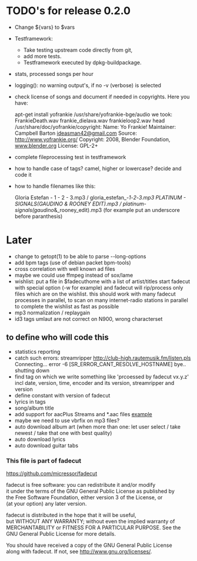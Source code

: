 # TODO's for release 0.2.0

* Change ${vars} to $vars
* Testframework:
	* Take testing upstream code directly from git,
	* add more tests.
	* Testframework executed by dpkg-buildpackage.
* stats, processed songs per hour
* logging(): no warning output's, if no -v (verbose) is selected
* check license of songs and document if needed in copyrights. Here you have:

	apt-get install yofrankie
	/usr/share/yofrankie-bge/audio
	we took:
	FrankieDeath.wav
	frankie_dielava.wav
	frankieloop2.wav
        head /usr/share/doc/yofrankie/copyright:
	Name: Yo Frankie!
	Maintainer: Campbell Barton <ideasman42@gmail.com>
	Source: http://www.yofrankie.org/
	Copyright: 2008, Blender Foundation, www.blender.org
	License: GPL-2+

* complete fileprocessing test in testframework
* how to handle case of tags? camel, higher or lowercase? decide and code it
* how to handle filenames like this: 

	Gloria Estefan - 1 - 2 - 3.mp3 / gloria_estefan_-_1_-_2_-_3.mp3
	PLATINUM - SIGNALS(GAUDINO & ROONEY EDIT).mp3 / platinum_-_signals(gaudino_&_rooney_edit).mp3
	(for example put an underscore before paranthesis)

# Later

* change to getopt(1) to be able to parse --long-options
* add bpm tags (use of debian packet bpm-tools)
* cross correlation with well known ad files
* maybe we could use ffmpeg instead of sox/lame 
* wishlist: put a file in $fadecuthome with a list of artist/titles
	start fadecut with special option (-w for example) and fadecut
	will rip/process only files which are on the wishlist.
	this should work with many fadecut processes in parallel, to scan on
	many internet-radio stations in parallel to complete the wishlist as
	fast as possible
* mp3 normalization / replaygain   
* id3 tags umlaut are not correct on N900, wrong characterset

## to define who will code this
* statistics reporting
* catch such errors:
	streamripper http://club-high.rautemusik.fm/listen.pls
	Connecting...
	error -6 [SR_ERROR_CANT_RESOLVE_HOSTNAME]
	bye..
	shutting down
* find tag on which we write something like 'prcoessed by fadecut vx.y.z' incl date, version, time, encoder and its version, streamripper and version
* define constant with version of fadecut
* lyrics in tags
* song/album title
* add support for aacPlus Streams and \*.aac files [example](http://www.radioswissjazz.ch/live/aacp.m3u)
* maybe we need to use vbrfix on mp3 files? 
* auto download album art (when more than one: let user select / take newest / take that one with best quality)
* auto download lyrics
* auto download guitar tabs

### This file is part of fadecut

https://github.com/micressor/fadecut                                            
                                                                                
fadecut is free software: you can redistribute it and/or modify                 
it under the terms of the GNU General Public License as published by            
the Free Software Foundation, either version 3 of the License, or               
(at your option) any later version.                                             
                                                                                
fadecut is distributed in the hope that it will be useful,                      
but WITHOUT ANY WARRANTY; without even the implied warranty of                  
MERCHANTABILITY or FITNESS FOR A PARTICULAR PURPOSE.  See the                   
GNU General Public License for more details.                                    
                                                                                
You should have received a copy of the GNU General Public License               
along with fadecut.  If not, see <http://www.gnu.org/licenses/>.
